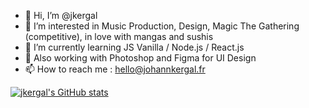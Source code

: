 - 👋 Hi, I’m @jkergal
- 👀 I’m interested in Music Production, Design, Magic The Gathering (competitive), in love with mangas and sushis
- 🌱 I’m currently learning JS Vanilla / Node.js / React.js
- 🎨 Also working with Photoshop and Figma for UI Design
- 📫 How to reach me : hello@johannkergal.fr

[![jkergal's GitHub stats](https://github-readme-stats.vercel.app/api?username=jkergal&show_icons=true&theme=tokyonight)](https://github.com/jkergal/github-readme-stats)
